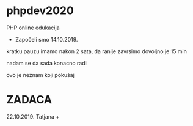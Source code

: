 # phpdev2020
PHP online edukacija

-  Započeli smo 14.10.2019.

kratku pauzu imamo nakon 2 sata, da ranije zavrsimo dovoljno je 15 min

nadam se da sada konacno radi

ovo je neznam koji pokušaj

# ZADACA
22.10.2019. Tatjana +
